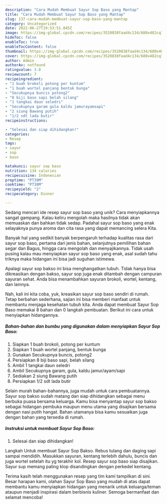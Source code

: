 ```yaml
---
description: "Cara Mudah Membuat Sayur Sop Baso yang Mantap"
title: "Cara Mudah Membuat Sayur Sop Baso yang Mantap"
slug: 137-cara-mudah-membuat-sayur-sop-baso-yang-mantap
category: Uncategorized
date: 2022-06-27T19:53:51.845Z
image: https://img-global.cpcdn.com/recipes/3520838faad4c134/680x482cq70/sayur-sop-baso-foto-resep-utama.jpg
hideToc: false
enableToc: true
enableTocContent: false
thumbnail: https://img-global.cpcdn.com/recipes/3520838faad4c134/680x482cq70/sayur-sop-baso-foto-resep-utama.jpg
cover: https://img-global.cpcdn.com/recipes/3520838faad4c134/680x482cq70/sayur-sop-baso-foto-resep-utama.jpg
author: Admin
authorAv: notfound
ratingvalue: 3.8
reviewcount: 7
recipeingredient:
- "1 buah brokoli potong per kuntum"
- "1 buah wortel panjang bentuk bunga"
- "Secukupnya buncis potong2"
- "8 biji baso sapi belah silang"
- "1 tangkai daun seledri"
- "Secukupnya garam gula kaldu jamurayamsapi"
- "2 siung Bawang putih"
- "1/2 sdt lada butir"
recipeinstructions:

- "Selesai dan siap dihidangkan!"
categories:
- Resep
tags:
- sayur
- sop
- baso

katakunci: sayur sop baso 
nutrition: 134 calories
recipecuisine: Indonesian
preptime: "PT39M"
cooktime: "PT30M"
recipeyield: "2"
recipecategory: Dinner

---
```





Sedang mencari ide resep sayur sop baso yang unik? Cara menyiapkannya sangat gampang. Kalau keliru mengolah maka hasilnya tidak akan memuaskan dan bahkan tidak sedap. Padahal sayur sop baso yang enak selayaknya punya aroma dan cita rasa yang dapat memancing selera Kita.





Banyak hal yang sedikit banyak berpengaruh terhadap kualitas rasa dari sayur sop baso, pertama dari jenis bahan, selanjutnya pemilihan bahan segar dan Bagus, hingga cara mengolah dan menyajikannya. Tidak usah pusing kalau mau menyiapkan sayur sop baso yang enak,      asal sudah tahu triknya maka hidangan ini bisa jadi suguhan istimewa.














Apalagi sayur sop bakso ini bisa menghangatkan tubuh. Tidak hanya bisa dikreasikan dengan bakso, sayur sop juga enak ditambah dengan campuran sayuran sehat. Anda bisa menambahkan sayuran brokoli, wortel, kentang, dan lainnya.






Nah, kali ini kita coba, yuk, kreasikan sayur sop baso sendiri di rumah. Tetap berbahan sederhana, sajian ini bisa memberi manfaat untuk membantu menjaga kesehatan tubuh kita. Anda dapat membuat Sayur Sop Baso memakai 8 bahan dan 0 langkah pembuatan. Berikut ini cara untuk menyiapkan hidangannya.

<!--inarticleads1-->

##### Bahan-bahan dan bumbu yang digunakan dalam menyiapkan Sayur Sop Baso:

1. Siapkan 1 buah brokoli, potong per kuntum
1. Siapkan 1 buah wortel panjang, bentuk bunga
1. Gunakan Secukupnya buncis, potong2
1. Persiapkan 8 biji baso sapi, belah silang
1. Ambil 1 tangkai daun seledri
1. Ambil Secukupnya garam, gula, kaldu jamur/ayam/sapi
1. Sediakan 2 siung Bawang putih
1. Persiapkan 1/2 sdt lada butir


Selain murah bahan-bahannya, juga mudah untuk cara pembuatannya. Sayur sop bakso sudah matang dan siap dihidangkan sebagai menu berbuka puasa bersama keluarga. Kamu bisa menyantap sayur sop bakso sebagai hidangan pembuka maupun menu utama yang disajikan bersama dengan nasi putih hangat. Bahan utamanya bisa kamu sesuaikan juga dengan bahan yang tersedia di rumah. 

<!--inarticleads2-->

##### Instruksi untuk membuat Sayur Sop Baso:


1. Selesai dan siap dihidangkan!

Langkah Untuk membuat Sayur Sop Bakso. Rebus tulang dan daging sapi sampai mendidih. Masukkan sayuran, kentang terlebih dahulu, buncis dan juga wortel setelah itu yg terakhir kol. Resep sayur sop baso siap disajikan. Sayur sup memang paling klop disandingkan dengan perkedel kentang. 

Terima kasih telah menggunakan resep yang tim kami tampilkan di sini. Besar harapan kami, olahan Sayur Sop Baso yang mudah di atas dapat membantu kamu menyiapkan hidangan yang menarik untuk keluarga/teman ataupun menjadi inspirasi dalam berbisnis kuliner. Semoga bermanfaat dan selamat mencoba!
